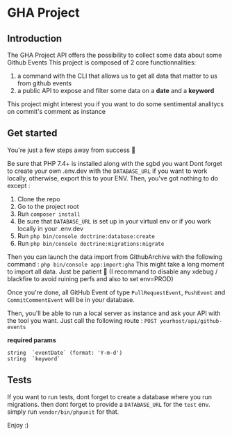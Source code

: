 # GHA Project

## Introduction

The GHA Project API offers the possibility to collect some data about some Github Events
This project is composed of 2 core functionnalities:
 1. a command with the CLI that allows us to get all data that matter to us from github events
 2. a public API to expose and filter some data on a **date** and a **keyword**

This project might interest you if you want to do some sentimental analitycs on commit's comment as instance

## Get started
You're just a few steps away from success 🚀

Be sure that PHP 7.4+ is installed along with the sgbd you want
Dont forget to create your own .env.dev with the `DATABASE_URL` if you want to work locally, otherwise, export this to your ENV.
Then, you've got nothing to do except :
1. Clone the repo
2. Go to the project root
3. Run `composer install`
4. Be sure that `DATABASE_URL` is set up in your virtual env or if you work locally in your .env.dev
5. Run `php bin/console doctrine:database:create`
6. Run `php bin/console doctrine:migrations:migrate`

Then you can launch the data import from GithubArchive with the following command :
`php bin/console app:import:gha`
This might take a long moment to import all data. Just be patient 🧘 (I recommand to disable any xdebug / blackfire to avoid ruining perfs and also to set env=PROD)

Once you're done, all GitHub Event of type `PullRequestEvent`, `PushEvent` and `CommitCommentEvent` will be in your database.

Then, you'll be able to run a local server as instance and ask your API with the tool you want.
Just call the following route :
`POST yourhost/api/github-events`

**required params**
```
string  `eventDate` (format: 'Y-m-d')
string  `keyword`
```

## Tests
If you want to run tests, dont forget to create a database where you run migrations. then dont forget to provide a `DATABASE_URL` for the `test` env.
simply run `vendor/bin/phpunit` for that.

Enjoy :)
